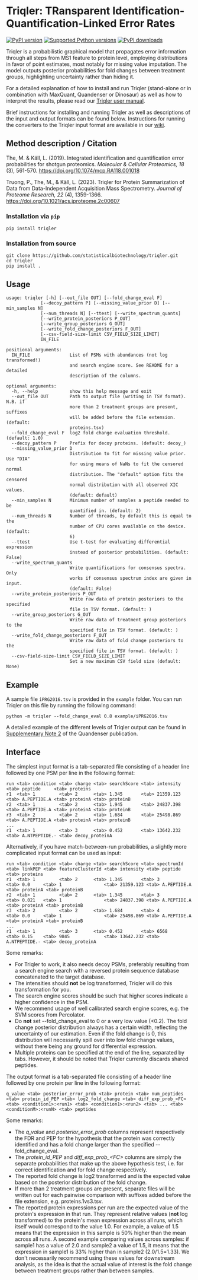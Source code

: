 # Triqler: TRansparent Identification-Quantification-Linked Error Rates

[![PyPI version](https://img.shields.io/pypi/v/triqler.svg?logo=pypi&logoColor=FFE873)](https://pypi.org/project/triqler/)
[![Supported Python versions](https://img.shields.io/pypi/pyversions/triqler.svg?logo=python&logoColor=FFE873)](https://pypi.org/project/triqler/)
[![PyPI downloads](https://img.shields.io/pypi/dm/triqler.svg)](https://pypistats.org/packages/triqler)

Triqler is a probabilistic graphical model that propagates error
information through all steps from MS1 feature to protein level,
employing distributions in favor of point estimates, most notably for
missing value imputation. The model outputs posterior probabilities for
fold changes between treatment groups, highlighting uncertainty rather
than hiding it.

For a detailed explanation of how to install and run Triqler
(stand-alone or in combination with MaxQuant, Quandenser or Dinosaur) as
well as how to interpret the results, please read our [Triqler user
manual](https://www.biorxiv.org/content/10.1101/2020.09.24.311605v1).

Brief instructions for installing and running Triqler as well as
descriptions of the input and output formats can be found below.
Instructions for running the converters to the Triqler input format are
available in our
[wiki](https://github.com/statisticalbiotechnology/triqler/wiki).

## Method description / Citation

The, M. & Käll, L. (2019). Integrated identification and quantification
error probabilities for shotgun proteomics. *Molecular & Cellular
Proteomics, 18* (3), 561-570. <https://doi.org/10.1074/mcp.RA118.001018>

Truong, P., The, M., & Käll, L. (2023). Triqler for Protein
Summarization of Data from Data-Independent Acquisition Mass
Spectrometry. *Journal of Proteome Research, 22* (4), 1359-1366.
<https://doi.org/10.1021/acs.jproteome.2c00607>

### Installation via `pip`

    pip install triqler

### Installation from source

    git clone https://github.com/statisticalbiotechnology/triqler.git
    cd triqler
    pip install .

## Usage

    usage: triqler [-h] [--out_file OUT] [--fold_change_eval F]
                 [--decoy_pattern P] [--missing_value_prior D] [--min_samples N]
                 [--num_threads N] [--ttest] [--write_spectrum_quants]
                 [--write_protein_posteriors P_OUT]
                 [--write_group_posteriors G_OUT]
                 [--write_fold_change_posteriors F_OUT]
                 [--csv-field-size-limit CSV_FIELD_SIZE_LIMIT]
                 IN_FILE

    positional arguments:
      IN_FILE               List of PSMs with abundances (not log transformed!)
                            and search engine score. See README for a detailed
                            description of the columns.

    optional arguments:
      -h, --help            show this help message and exit
      --out_file OUT        Path to output file (writing in TSV format). N.B. if
                            more than 2 treatment groups are present, suffixes
                            will be added before the file extension. (default:
                            proteins.tsv)
      --fold_change_eval F  log2 fold change evaluation threshold. (default: 1.0)
      --decoy_pattern P     Prefix for decoy proteins. (default: decoy_)
      --missing_value_prior D
                            Distribution to fit for missing value prior. Use "DIA"
                            for using means of NaNs to fit the censored normal
                            distribution. The "default" option fits the censored
                            normal distribution with all observed XIC values.
                            (default: default)
      --min_samples N       Minimum number of samples a peptide needed to be
                            quantified in. (default: 2)
      --num_threads N       Number of threads, by default this is equal to the
                            number of CPU cores available on the device. (default:
                            6)
      --ttest               Use t-test for evaluating differential expression
                            instead of posterior probabilities. (default: False)
      --write_spectrum_quants
                            Write quantifications for consensus spectra. Only
                            works if consensus spectrum index are given in input.
                            (default: False)
      --write_protein_posteriors P_OUT
                            Write raw data of protein posteriors to the specified
                            file in TSV format. (default: )
      --write_group_posteriors G_OUT
                            Write raw data of treatment group posteriors to the
                            specified file in TSV format. (default: )
      --write_fold_change_posteriors F_OUT
                            Write raw data of fold change posteriors to the
                            specified file in TSV format. (default: )
      --csv-field-size-limit CSV_FIELD_SIZE_LIMIT
                            Set a new maximum CSV field size (default: None)

## Example

A sample file `iPRG2016.tsv` is provided in the `example` folder. You
can run Triqler on this file by running the following command:

    python -m triqler --fold_change_eval 0.8 example/iPRG2016.tsv

A detailed example of the different levels of Triqler output can be
found in [Supplementary Note
2](https://www.nature.com/articles/s41467-020-17037-3#Sec13) of the
Quandenser publication.

## Interface

The simplest input format is a tab-separated file consisting of a header
line followed by one PSM per line in the following format:

    run <tab> condition <tab> charge <tab> searchScore <tab> intensity <tab> peptide     <tab> proteins
    r1  <tab> 1         <tab> 2      <tab> 1.345       <tab> 21359.123 <tab> A.PEPTIDE.A <tab> proteinA <tab> proteinB 
    r2  <tab> 1         <tab> 2      <tab> 1.945       <tab> 24837.398 <tab> A.PEPTIDE.A <tab> proteinA <tab> proteinB 
    r3  <tab> 2         <tab> 2      <tab> 1.684       <tab> 25498.869 <tab> A.PEPTIDE.A <tab> proteinA <tab> proteinB
    ...
    r1  <tab> 1         <tab> 3      <tab> 0.452       <tab> 13642.232 <tab> A.NTPEPTIDE.- <tab> decoy_proteinA

Alternatively, if you have match-between-run probabilities, a slightly
more complicated input format can be used as input:

    run <tab> condition <tab> charge <tab> searchScore <tab> spectrumId <tab> linkPEP <tab> featureClusterId <tab> intensity <tab> peptide     <tab> proteins
    r1  <tab> 1         <tab> 2      <tab> 1.345       <tab> 3          <tab> 0.0     <tab> 1                <tab> 21359.123 <tab> A.PEPTIDE.A <tab> proteinA <tab> proteinB 
    r2  <tab> 1         <tab> 2      <tab> 1.345       <tab> 3          <tab> 0.021   <tab> 1                <tab> 24837.398 <tab> A.PEPTIDE.A <tab> proteinA <tab> proteinB 
    r3  <tab> 2         <tab> 2      <tab> 1.684       <tab> 4          <tab> 0.0     <tab> 1                <tab> 25498.869 <tab> A.PEPTIDE.A <tab> proteinA <tab> proteinB
    ...
    r1  <tab> 1         <tab> 3      <tab> 0.452       <tab> 6568       <tab> 0.15    <tab> 9845             <tab> 13642.232 <tab> A.NTPEPTIDE.- <tab> decoy_proteinA

Some remarks:

-   For Triqler to work, it also needs decoy PSMs, preferably resulting
    from a search engine search with a reversed protein sequence
    database concatenated to the target database.
-   The intensities should **not** be log transformed, Triqler will do
    this transformation for you.
-   The search engine scores should be such that higher scores indicate
    a higher confidence in the PSM.
-   We recommend usage of well calibrated search engine scores, e.g. the
    SVM scores from Percolator.
-   Do **not** set \--fold_change_eval to 0 or a very low value (\<0.2).
    The fold change posterior distribution always has a certain width,
    reflecting the uncertainty of our estimation. Even if the fold
    change is 0, this distribution will necessarily spill over into low
    fold change values, without there being any ground for differential
    expression.
-   Multiple proteins can be specified at the end of the line, separated
    by tabs. However, it should be noted that Triqler currently discards
    shared peptides.

The output format is a tab-separated file consisting of a header line
followed by one protein per line in the following format:

    q_value <tab> posterior_error_prob <tab> protein <tab> num_peptides <tab> protein_id_PEP <tab> log2_fold_change <tab> diff_exp_prob_<FC> <tab> <condition1>:<run1> <tab> <condition1>:<run2> <tab> ... <tab> <conditionM>:<runN> <tab> peptides

Some remarks:

-   The *q_value* and *posterior_error_prob* columns represent
    respectively the FDR and PEP for the hypothesis that the protein was
    correctly identified and has a fold change larger than the specified
    \--fold_change_eval.
-   The *protein_id_PEP* and *diff_exp_prob\_\<FC\>* columns are simply
    the separate probabilities that make up the above hypothesis test,
    i.e. for correct identification and for fold change respectively.
-   The reported fold change is log2 transformed and is the expected
    value based on the posterior distribution of the fold change.
-   If more than 2 treatment groups are present, separate files will be
    written out for each pairwise comparison with suffixes added before
    the file extension, e.g. proteins.1vs3.tsv.
-   The reported protein expressions per run are the expected value of
    the protein\'s expression in that run. They represent relative
    values (**not** log transformed) to the protein\'s mean expression
    across all runs, which itself would correspond to the value 1.0. For
    example, a value of 1.5 means that the expression in this sample is
    50% higher than the mean across all runs. A second example comparing
    values across samples: if sample1 has a value of 2.0 and sample2 a
    value of 1.5, it means that the expression in sample1 is 33% higher
    than in sample2 (2.0/1.5=1.33). We don\'t necessarily recommend
    using these values for downstream analysis, as the idea is that the
    actual value of interest is the fold change between treatment groups
    rather than between samples.

